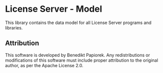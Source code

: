 ﻿# License Server - Model

This library contains the data model for all License Server programs and libraries.

## Attribution

This software is developed by Benedikt Papiorek.
Any redistributions or modifications of this software must include proper attribution to the original author, as per the Apache License 2.0.